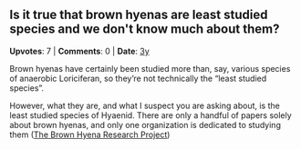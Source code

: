 ## Is it true that brown hyenas are least studied species and we don't know much about them?
    
**Upvotes**: 7 | **Comments**: 0 | **Date**: [3y](https://www.quora.com/Is-it-true-that-brown-hyenas-are-least-studied-species-and-we-dont-know-much-about-them/answer/Gary-Meaney)

Brown hyenas have certainly been studied more than, say, various species of anaerobic Loriciferan, so they’re not technically the “least studied species”.

However, what they are, and what I suspect you are asking about, is the least studied species of Hyaenid. There are only a handful of papers solely about brown hyenas, and only one organization is dedicated to studying them ([The Brown Hyena Research Project](http://www.strandwolf.org/index.php/home.html "www.strandwolf.org"))

